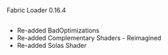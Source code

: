 Fabric Loader 0.16.4
##

- Re-added BadOptimizations
- Re-added Complementary Shaders - Reimagined
- Re-added Solas Shader
